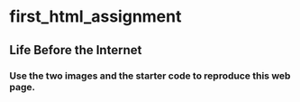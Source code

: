 # first_html_assignment
## Life Before the Internet
### Use the two images and the starter code to reproduce this web page.
